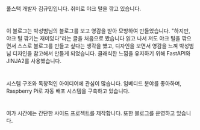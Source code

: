 #
풀스택 개발자 김규민입니다. 취미로 야크 털을 깎고 있습니다.  
#
이 블로그는 박성범님의 블로그를 보고 영감을 받아 모방하여 만들었습니다.
"하지만, 야크 털 깎기는 재미있다"라는 글을 처음으로 봤습니다
읽고 나서 저도 야크 털을 깎으면서 스스로 블로그를 만들고 싶다는 생각을 헀고, 
디자인을 보면서 영감을 느껴 박성범님 디자인을 참고해서 만들게 되었습니다.
클래식한 느낌을 유지하기 위해 FastAPI와 JINJA2를 사용했습니다.  
#
시스템 구조와 독창적인 아이디어에 관심이 많습니다. 
임베디드 분야를 좋아하며, Raspberry Pi로 자동 배포 시스템을 구축하고 있습니다.  
#
여가 시간에는 간단한 사이드 프로젝트를 제작합니다. 또한 블로그를 운영하고 있습니다.